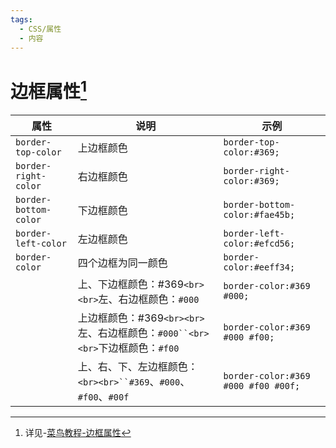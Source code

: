 ```yaml
---
tags:
  - CSS/属性
  - 内容
---
```

# 边框属性[^1]

| 属性                   | 说明                                                                     | 示例                           |
| ---------------------- | ------------------------------------------------------------------------ | ------------------------------ |
| `border-top-color`     | 上边框颜色                                                               | `border-top-color:#369;`         |
| `border-right-color`   | 右边框颜色                                                               | `border-right-color:#369;`       |
| `border-bottom-color ` | 下边框颜色                                                               | `border-bottom-color:#fae45b;`   |
| `border-left-color `   | 左边框颜色                                                               | `border-left-color:#efcd56; `    |
| `border-color`         | 四个边框为同一颜色                                                       | `border-color:#eeff34; `         |
|                        | 上、下边框颜色：#369`<br><br>`左、右边框颜色：`#000`                       | `border-color:#369 #000;`        |
|                        | 上边框颜色：#369`<br><br>`左、右边框颜色：`#000``<br><br>`下边框颜色：`#f00` | `border-color:#369 #000 #f00;` |
|                        | 上、右、下、左边框颜色：`<br><br>``#369`、`#000`、`#f00`、`#00f `                | `border-color:#369 #000 #f00 #00f; `                               |

[^1]:详见-[菜鸟教程-边框属性](https://www.runoob.com/cssref/css-reference.html#flexbox:~:text=%E8%BE%B9%E6%A1%86(Border)%20%E5%92%8C%20%E8%BD%AE%E5%BB%93(Outline)%20%E5%B1%9E%E6%80%A7)
